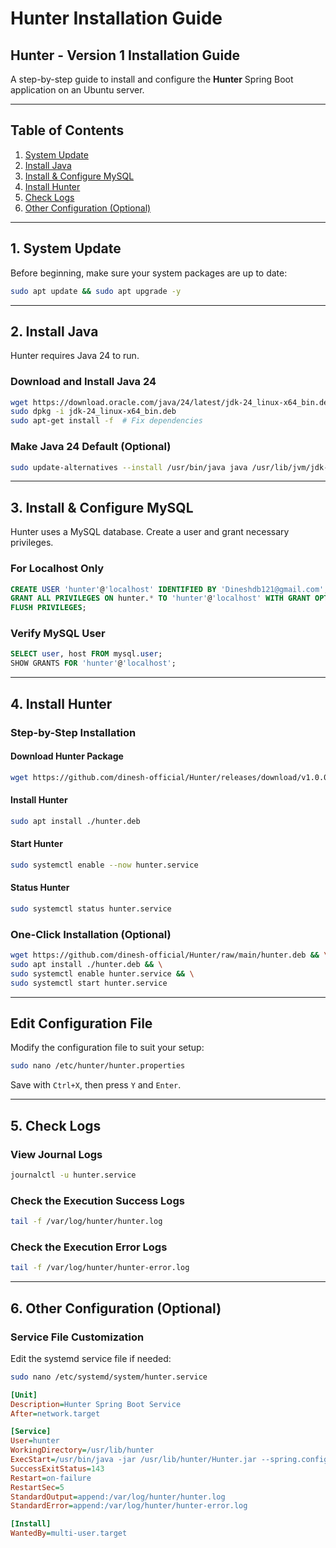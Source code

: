 # Hunter Installation Guide

## Hunter - Version 1 Installation Guide

A step-by-step guide to install and configure the **Hunter** Spring Boot application on an Ubuntu server.

---

## Table of Contents

1. [System Update](#1-system-update)
2. [Install Java](#2-install-java)
3. [Install & Configure MySQL](#3-install--configure-mysql)
4. [Install Hunter](#4-install-hunter)
5. [Check Logs](#5-check-logs)
6. [Other Configuration (Optional)](#6-other-configuration-optional)

---

## 1. System Update

Before beginning, make sure your system packages are up to date:

```bash
sudo apt update && sudo apt upgrade -y
```

---

## 2. Install Java

Hunter requires Java 24 to run.

### Download and Install Java 24

```bash
wget https://download.oracle.com/java/24/latest/jdk-24_linux-x64_bin.deb
sudo dpkg -i jdk-24_linux-x64_bin.deb
sudo apt-get install -f  # Fix dependencies
```

### Make Java 24 Default (Optional)

```bash
sudo update-alternatives --install /usr/bin/java java /usr/lib/jvm/jdk-24/bin/java 1
```

---

## 3. Install & Configure MySQL

Hunter uses a MySQL database. Create a user and grant necessary privileges.

### For Localhost Only

```sql
CREATE USER 'hunter'@'localhost' IDENTIFIED BY 'Dineshdb121@gmail.com';
GRANT ALL PRIVILEGES ON hunter.* TO 'hunter'@'localhost' WITH GRANT OPTION;
FLUSH PRIVILEGES;
```

### Verify MySQL User

```sql
SELECT user, host FROM mysql.user;
SHOW GRANTS FOR 'hunter'@'localhost';
```

---

## 4. Install Hunter

### Step-by-Step Installation

#### Download Hunter Package

```bash
wget https://github.com/dinesh-official/Hunter/releases/download/v1.0.0/Hunter.deb
```

#### Install Hunter

```bash
sudo apt install ./hunter.deb
```

#### Start Hunter

```bash
sudo systemctl enable --now hunter.service
```

#### Status Hunter

```bash
sudo systemctl status hunter.service
```

### One-Click Installation (Optional)

```bash
wget https://github.com/dinesh-official/Hunter/raw/main/hunter.deb && \
sudo apt install ./hunter.deb && \
sudo systemctl enable hunter.service && \
sudo systemctl start hunter.service
```

---

## Edit Configuration File

Modify the configuration file to suit your setup:

```bash
sudo nano /etc/hunter/hunter.properties
```

Save with `Ctrl+X`, then press `Y` and `Enter`.

---

## 5. Check Logs

### View Journal Logs

```bash
journalctl -u hunter.service
```

### Check the Execution Success Logs

```bash
tail -f /var/log/hunter/hunter.log
```

### Check the Execution Error Logs

```bash
tail -f /var/log/hunter/hunter-error.log
```

---

## 6. Other Configuration (Optional)

### Service File Customization

Edit the systemd service file if needed:

```bash
sudo nano /etc/systemd/system/hunter.service
```

```ini
[Unit]
Description=Hunter Spring Boot Service
After=network.target

[Service]
User=hunter
WorkingDirectory=/usr/lib/hunter
ExecStart=/usr/bin/java -jar /usr/lib/hunter/Hunter.jar --spring.config.location=/etc/hunter/hunter.properties
SuccessExitStatus=143
Restart=on-failure
RestartSec=5
StandardOutput=append:/var/log/hunter/hunter.log
StandardError=append:/var/log/hunter/hunter-error.log

[Install]
WantedBy=multi-user.target
```
